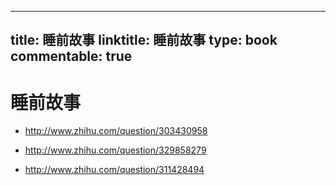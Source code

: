 
---
title: 睡前故事
linktitle: 睡前故事
type: book
commentable: true
---

# 睡前故事

- http://www.zhihu.com/question/303430958

- http://www.zhihu.com/question/329858279

- http://www.zhihu.com/question/311428494
    